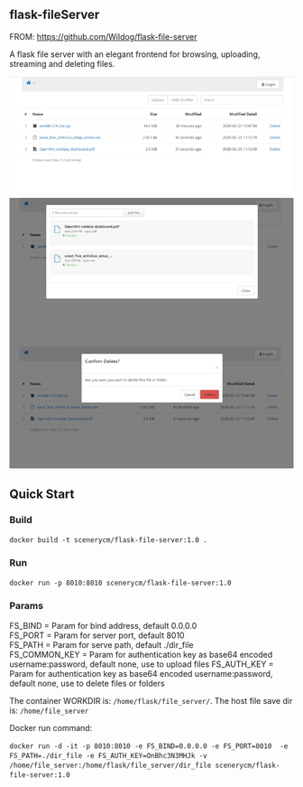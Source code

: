 ## flask-fileServer

FROM: https://github.com/Wildog/flask-file-server

A flask file server with an elegant frontend for browsing, uploading, streaming and deleting files.

![screenshot](https://raw.githubusercontent.com/scenerycm/flask-fileServer/master/screenshot.jpg)

## Quick Start
### Build

```docker build -t scenerycm/flask-file-server:1.0 .```

### Run

```docker run -p 8010:8010 scenerycm/flask-file-server:1.0```

### Params

FS_BIND = Param for bind address, default 0.0.0.0  
FS_PORT = Param for server port, default 8010  
FS_PATH = Param for serve path, default ./dir_file  
FS_COMMON_KEY = Param for authentication key as base64 encoded username:password, default none, use to upload files
FS_AUTH_KEY =  Param for authentication key as base64 encoded username:password, default none, use to delete files or folders

The container WORKDIR is: `/home/flask/file_server/`. The host file save dir is: `/home/file_server`

Docker run command:

```docker run -d -it -p 8010:8010 -e FS_BIND=0.0.0.0 -e FS_PORT=8010  -e FS_PATH=./dir_file -e FS_AUTH_KEY=OnBhc3N3MHJk -v /home/file_server:/home/flask/file_server/dir_file scenerycm/flask-file-server:1.0```

